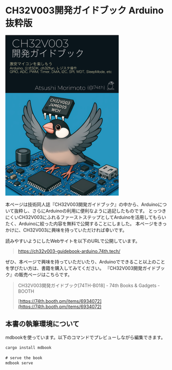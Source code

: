 # CH32V003開発ガイドブック Arduino抜粋版

<img src="./src/ebook.png" width="70%" />

本ページは技術同人誌『CH32V003開発ガイドブック』の中から、Arduinoについて抜粋し、さらにArduinoの利用に便利なように追記したものです。
とっつきにくいCH32V003にふれるファーストステップとしてArduinoを活用してもらいたく、Arduinoに絞った内容を無料で公開することにしました。
本ページをきっかけに、CH32V003に興味を持っていただければ幸いです。

読みやすいようにしたWebサイトを以下のURLで公開しています。

> https://ch32v003-guidebook-arduino.74th.tech/

ぜひ、本ページで興味を持っていただいたり、Arduinoでできること以上のことを学びたい方は、書籍を購入してみてください。
『CH32V003開発ガイドブック』の販売ページはこちらです。

> CH32V003開発ガイドブック[74TH-B018] - 74th Books & Gadgets - BOOTH
>
> [https://74th.booth.pm/items/6934072](https://74th.booth.pm/items/6934072)

## 本書の執筆環境について

mdbookを使っています。以下のコマンドでプレビューしながら編集できます。

```
cargo install mdbook

# serve the book
mdbook serve
```
